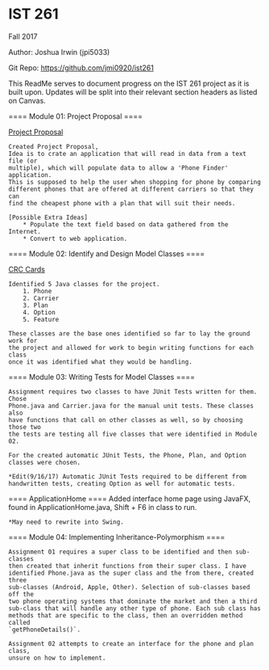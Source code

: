 # IST 261

Fall 2017

Author: Joshua Irwin (jpi5033)

Git Repo: https://github.com/jmi0920/ist261

This ReadMe serves to document progress on the IST 261 project as it is built upon.
Updates will be split into their relevant section headers as listed on Canvas.

==== Module 01: Project Proposal ====

[Project Proposal](https://drive.google.com/file/d/0B66X1gId2oGROXlfSXYzRkhuTkE/view?usp=sharing)

    Created Project Proposal,
    Idea is to crate an application that will read in data from a text file (or
    multiple), which will populate data to allow a 'Phone Finder' application.
    This is supposed to help the user when shopping for phone by comparing 
    different phones that are offered at different carriers so that they can 
    find the cheapest phone with a plan that will suit their needs.

    [Possible Extra Ideas]
        * Populate the text field based on data gathered from the Internet.
        * Convert to web application.

====  Module 02: Identify and Design Model Classes ====

[CRC Cards](https://drive.google.com/file/d/0B66X1gId2oGROVlvV0hTb2IxUEk/view?usp=sharing)

    Identified 5 Java classes for the project.
        1. Phone
        2. Carrier
        3. Plan
        4. Option
        5. Feature

    These classes are the base ones identified so far to lay the ground work for
    the project and allowed for work to begin writing functions for each class
    once it was identified what they would be handling.

====  Module 03: Writing Tests for Model Classes ====

    Assignment requires two classes to have JUnit Tests written for them. Chose 
    Phone.java and Carrier.java for the manual unit tests. These classes also 
    have functions that call on other classes as well, so by choosing those two
    the tests are testing all five classes that were identified in Module 02.

    For the created automatic JUnit Tests, the Phone, Plan, and Option
    classes were chosen.

    *Edit(9/16/17) Automatic JUnit Tests required to be different from 
    handwritten tests, creating Option as well for automatic tests.

==== ApplicationHome ====
    Added interface home page using JavaFX, found in ApplicationHome.java,
    Shift + F6 in class to run.

    *May need to rewrite into Swing.

====  Module 04: Implementing Inheritance-Polymorphism ====
 
    Assignment 01 requires a super class to be identified and then sub-classes
    then created that inherit functions from their super class. I have 
    identified Phone.java as the super class and the from there, created three
    sub-classes (Android, Apple, Other). Selection of sub-classes based off the 
    two phone operating systems that dominate the market and then a third 
    sub-class that will handle any other type of phone. Each sub class has
    methods that are specific to the class, then an overridden method called 
    `getPhoneDetails()`. 

    Assignment 02 attempts to create an interface for the phone and plan class,
    unsure on how to implement.



    